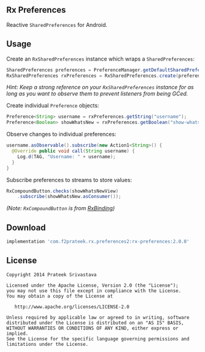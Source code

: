 Rx Preferences
--------------

Reactive `SharedPreferences` for Android.


Usage
-----

Create an `RxSharedPreferences` instance which wraps a `SharedPreferences`:

```java
SharedPreferences preferences = PreferenceManager.getDefaultSharedPreferences(context);
RxSharedPreferences rxPreferences = RxSharedPreferences.create(preferences);
```

*Hint: Keep a strong reference on your `RxSharedPreferences` instance for as long as you want to observe them to prevent listeners from being GCed.*

Create individual `Preference` objects:

```java
Preference<String> username = rxPreferences.getString("username");
Preference<Boolean> showWhatsNew = rxPreferences.getBoolean("show-whats-new", true);
```

Observe changes to individual preferences:

```java
username.asObservable().subscribe(new Action1<String>() {
  @Override public void call(String username) {
    Log.d(TAG, "Username: " + username);
  }
}
```

Subscribe preferences to streams to store values:

```java
RxCompoundButton.checks(showWhatsNewView)
    .subscribe(showWhatsNew.asConsumer());
```
*(Note: `RxCompoundButton` is from [RxBinding][1])*


Download
--------

```groovy
implementation 'com.f2prateek.rx.preferences2:rx-preferences:2.0.0'
```


License
-------

    Copyright 2014 Prateek Srivastava

    Licensed under the Apache License, Version 2.0 (the "License");
    you may not use this file except in compliance with the License.
    You may obtain a copy of the License at

       http://www.apache.org/licenses/LICENSE-2.0

    Unless required by applicable law or agreed to in writing, software
    distributed under the License is distributed on an "AS IS" BASIS,
    WITHOUT WARRANTIES OR CONDITIONS OF ANY KIND, either express or implied.
    See the License for the specific language governing permissions and
    limitations under the License.



 [1]: https://github.com/JakeWharton/RxBinding
 [2]: http://repository.sonatype.org/service/local/artifact/maven/redirect?r=central-proxy&g=com.f2prateek.rx.preferences&a=rx-preferences&v=LATEST
